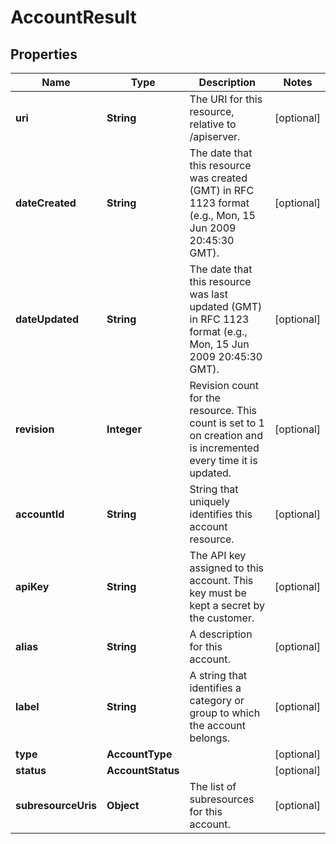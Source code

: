 

# AccountResult


## Properties

Name | Type | Description | Notes
------------ | ------------- | ------------- | -------------
**uri** | **String** | The URI for this resource, relative to /apiserver. |  [optional]
**dateCreated** | **String** | The date that this resource was created (GMT) in RFC 1123 format (e.g., Mon, 15 Jun 2009 20:45:30 GMT). |  [optional]
**dateUpdated** | **String** | The date that this resource was last updated (GMT) in RFC 1123 format (e.g., Mon, 15 Jun 2009 20:45:30 GMT). |  [optional]
**revision** | **Integer** | Revision count for the resource. This count is set to 1 on creation and is incremented every time it is updated. |  [optional]
**accountId** | **String** | String that uniquely identifies this account resource. |  [optional]
**apiKey** | **String** | The API key assigned to this account. This key must be kept a secret by the customer. |  [optional]
**alias** | **String** | A description for this account. |  [optional]
**label** | **String** | A string that identifies a category or group to which the account belongs. |  [optional]
**type** | **AccountType** |  |  [optional]
**status** | **AccountStatus** |  |  [optional]
**subresourceUris** | **Object** | The list of subresources for this account. |  [optional]



